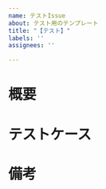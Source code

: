 ```yaml
---
name: テストIssue
about: テスト用のテンプレート
title: "【テスト】"
labels: ''
assignees: ''

---
```


# 概要

# テストケース

# 備考
